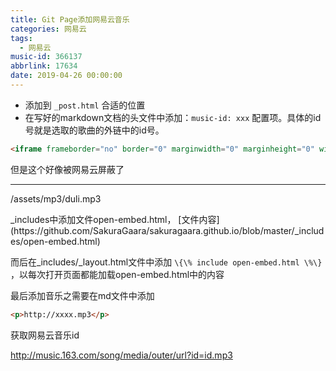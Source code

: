 ```yaml
---
title: Git Page添加网易云音乐
categories: 网易云
tags:
  - 网易云
music-id: 366137
abbrlink: 17634
date: 2019-04-26 00:00:00
---
```



- 添加到 ``_post.html`` 合适的位置 
- 在写好的markdown文档的头文件中添加：``music-id: xxx`` 配置项。具体的id号就是选取的歌曲的外链中的id号。  

```html
<iframe frameborder="no" border="0" marginwidth="0" marginheight="0" width=330 height=86 src="//music.163.com/outchain/player?type=2&id={ { page.music-id } }&auto=1&height=66"></iframe>
```

<!--more-->

但是这个好像被网易云屏蔽了

******

<p>/assets/mp3/duli.mp3</p>
_includes中添加文件open-embed.html， [文件内容](https://github.com/SakuraGaara/sakuragaara.github.io/blob/master/_includes/open-embed.html)  

而后在_includes/_layout.html文件中添加 ` \{\% include open-embed.html \%\} ` ，以每次打开页面都能加载open-embed.html中的内容  


最后添加音乐之需要在md文件中添加

```html
<p>http://xxxx.mp3</p>
```

获取网易云音乐id

<http://music.163.com/song/media/outer/url?id=id.mp3>